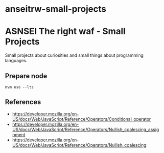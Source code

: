 # anseitrw-small-projects

# ASNSEI The right waf - Small Projects

Small projects about curiosities and small things about programming languages.

## Prepare node 

```shell
nvm use --lts
```

## References

-   https://developer.mozilla.org/en-US/docs/Web/JavaScript/Reference/Operators/Conditional_operator
-   https://developer.mozilla.org/en-US/docs/Web/JavaScript/Reference/Operators/Nullish_coalescing_assignment
-   https://developer.mozilla.org/en-US/docs/Web/JavaScript/Reference/Operators/Nullish_coalescing

